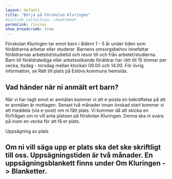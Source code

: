 ```yaml
---
layout: default
title: "Börja på Förskolan Kluringen"
#include_collection: cheatsheet
permalink: /joinus
show_breadcrumb: true
---
```


Förskolan Kluringen tar emot barn i åldern 1 - 5 år under tiden som föräldrarna arbetar eller studerar. Barnens omsorgsbehov innefattar föräldrarnas arbetstid/studietid och resor till och från arbetet/studierna. Barn till föräldralediga eller arbetssökande föräldrar har rätt till 15 timmar per vecka, tisdag - torsdag mellan klockan 09.00 och 14.00.
För övrig information, se Rätt till plats på Eslövs kommuns hemsida. 

## Vad händer när ni anmält ert barn?
När vi har tagit emot er anmälan kommer vi att e-posta en bekräftelse på att er anmälan är mottagen. Senast två månader innan önskad start kommer vi att meddela (via e-post) om ni fått plats. Vi kommer då att skicka en förfrågan om ni vill anta platsen på förskolan Kluringen. Denna ska ni svara på inom en vecka för att få er plats.

Uppsägning av plats
## Om ni vill säga upp er plats ska det ske skriftligt till oss. Uppsägningstiden är två månader. En uppsägningsblankett finns under Om Kluringen -> Blanketter. 